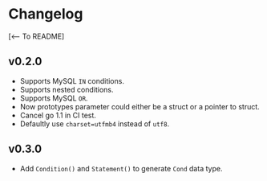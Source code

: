 # Changelog

[<-- To README]

## v0.2.0

- Supports MySQL `IN` conditions.
- Supports nested conditions.
- Supports MySQL `OR`.
- Now prototypes parameter could either be a struct or a pointer to struct.
- Cancel go 1.1 in CI test.
- Defaultly use `charset=utfmb4` instead of `utf8`.

## v0.3.0

- Add `Condition()` and `Statement()` to generate `Cond` data type.
